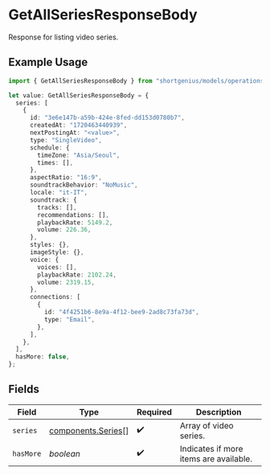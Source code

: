 # GetAllSeriesResponseBody

Response for listing video series.

## Example Usage

```typescript
import { GetAllSeriesResponseBody } from "shortgenius/models/operations";

let value: GetAllSeriesResponseBody = {
  series: [
    {
      id: "3e6e147b-a59b-424e-8fed-dd153d0780b7",
      createdAt: "1720463440939",
      nextPostingAt: "<value>",
      type: "SingleVideo",
      schedule: {
        timeZone: "Asia/Seoul",
        times: [],
      },
      aspectRatio: "16:9",
      soundtrackBehavior: "NoMusic",
      locale: "it-IT",
      soundtrack: {
        tracks: [],
        recommendations: [],
        playbackRate: 5149.2,
        volume: 226.36,
      },
      styles: {},
      imageStyle: {},
      voice: {
        voices: [],
        playbackRate: 2102.24,
        volume: 2319.15,
      },
      connections: [
        {
          id: "4f4251b6-8e9a-4f12-bee9-2ad8c73fa73d",
          type: "Email",
        },
      ],
    },
  ],
  hasMore: false,
};
```

## Fields

| Field                                                    | Type                                                     | Required                                                 | Description                                              |
| -------------------------------------------------------- | -------------------------------------------------------- | -------------------------------------------------------- | -------------------------------------------------------- |
| `series`                                                 | [components.Series](../../models/components/series.md)[] | :heavy_check_mark:                                       | Array of video series.                                   |
| `hasMore`                                                | *boolean*                                                | :heavy_check_mark:                                       | Indicates if more items are available.                   |